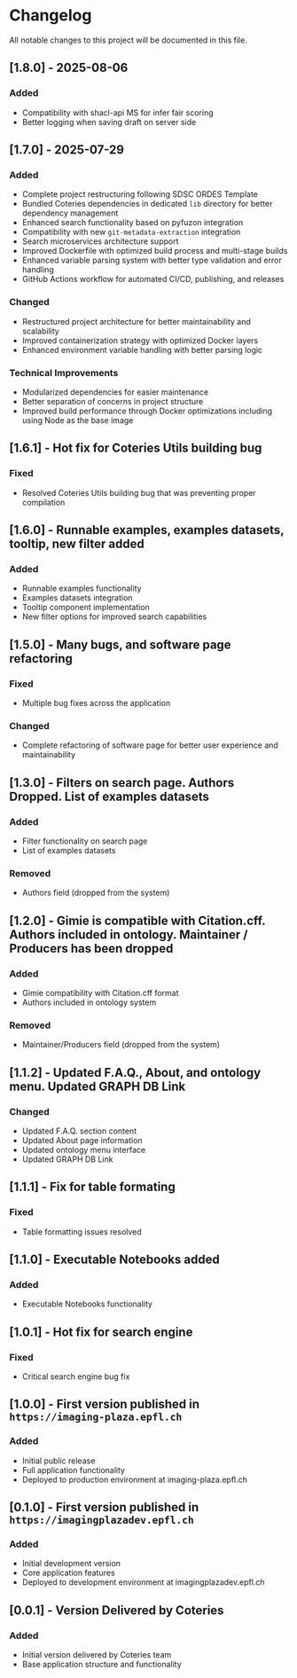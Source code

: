 # Changelog

All notable changes to this project will be documented in this file.

## [1.8.0] - 2025-08-06

### Added 
- Compatibility with shacl-api MS for infer fair scoring
- Better logging when saving draft on server side

## [1.7.0] - 2025-07-29

### Added
- Complete project restructuring following SDSC ORDES Template
- Bundled Coteries dependencies in dedicated `lib` directory for better dependency management
- Enhanced search functionality based on pyfuzon integration
- Compatibility with new `git-metadata-extraction` integration
- Search microservices architecture support
- Improved Dockerfile with optimized build process and multi-stage builds
- Enhanced variable parsing system with better type validation and error handling
- GitHub Actions workflow for automated CI/CD, publishing, and releases

### Changed
- Restructured project architecture for better maintainability and scalability
- Improved containerization strategy with optimized Docker layers
- Enhanced environment variable handling with better parsing logic

### Technical Improvements
- Modularized dependencies for easier maintenance
- Better separation of concerns in project structure
- Improved build performance through Docker optimizations including using Node as the base image

## [1.6.1] - Hot fix for Coteries Utils building bug

### Fixed

- Resolved Coteries Utils building bug that was preventing proper compilation

## [1.6.0] - Runnable examples, examples datasets, tooltip, new filter added

### Added

- Runnable examples functionality
- Examples datasets integration
- Tooltip component implementation
- New filter options for improved search capabilities

## [1.5.0] - Many bugs, and software page refactoring

### Fixed

- Multiple bug fixes across the application

### Changed

- Complete refactoring of software page for better user experience and maintainability

## [1.3.0] - Filters on search page. Authors Dropped. List of examples datasets

### Added

- Filter functionality on search page
- List of examples datasets

### Removed

- Authors field (dropped from the system)

## [1.2.0] - Gimie is compatible with Citation.cff. Authors included in ontology. Maintainer / Producers has been dropped

### Added

- Gimie compatibility with Citation.cff format
- Authors included in ontology system

### Removed

- Maintainer/Producers field (dropped from the system)

## [1.1.2] - Updated F.A.Q., About, and ontology menu. Updated GRAPH DB Link

### Changed

- Updated F.A.Q. section content
- Updated About page information
- Updated ontology menu interface
- Updated GRAPH DB Link

## [1.1.1] - Fix for table formating

### Fixed

- Table formatting issues resolved

## [1.1.0] - Executable Notebooks added

### Added

- Executable Notebooks functionality

## [1.0.1] - Hot fix for search engine

### Fixed

- Critical search engine bug fix

## [1.0.0] - First version published in `https://imaging-plaza.epfl.ch`

### Added

- Initial public release
- Full application functionality
- Deployed to production environment at imaging-plaza.epfl.ch

## [0.1.0] - First version published in `https://imagingplazadev.epfl.ch`

### Added

- Initial development version
- Core application features
- Deployed to development environment at imagingplazadev.epfl.ch

## [0.0.1] - Version Delivered by Coteries

### Added

- Initial version delivered by Coteries team
- Base application structure and functionality
